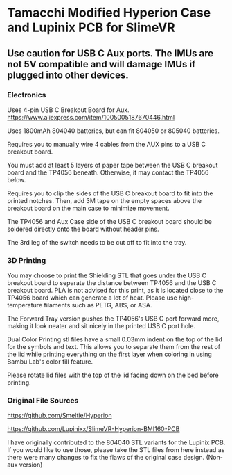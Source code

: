# Tamacchi Modified Hyperion Case and Lupinix PCB for SlimeVR

## Use caution for USB C Aux ports. The IMUs are not 5V compatible and will damage IMUs if plugged into other devices.

### Electronics
Uses 4-pin USB C Breakout Board for Aux. https://www.aliexpress.com/item/1005005187670446.html

Uses 1800mAh 804040 batteries, but can fit 804050 or 805040 batteries.

Requires you to manually wire 4 cables from the AUX pins to a USB C breakout board.

You must add at least 5 layers of paper tape between the USB C breakout board and the TP4056 beneath. Otherwise, it may contact the TP4056 below. 


Requires you to clip the sides of the USB C breakout board to fit into the printed notches. Then, add 3M tape on the empty spaces above the breakout board on the main case to minimize movement.

The TP4056 and Aux Case side of the USB C breakout board should be soldered directly onto the board without header pins.

The 3rd leg of the switch needs to be cut off to fit into the tray. 

### 3D Printing
You may choose to print the Shielding STL that goes under the USB C breakout board to separate the distance between TP4056 and the USB C breakout board. PLA is not advised for this print, as it is located close to the TP4056 board which can generate a lot of heat. Please use high-temperature filaments such as PETG, ABS, or ASA.

The Forward Tray version pushes the TP4056's USB C port forward more, making it look neater and sit nicely in the printed USB C port hole.

Dual Color Printing stl files have a small 0.03mm indent on the top of the lid for the symbols and text. This allows you to separate them from the rest of the lid while printing everything on  the first layer when coloring in using Bambu Lab's color fill feature. 

Please rotate lid files with the top of the lid facing down on the bed before printing.

### Original File Sources

https://github.com/Smeltie/Hyperion

https://github.com/Lupinixx/SlimeVR-Hyperion-BMI160-PCB

I have originally contributed to the 804040 STL variants for the Lupinix PCB. If you would like to use those, please take the STL files from here instead as there were many changes to fix the flaws of the original case design. (Non-aux version)
